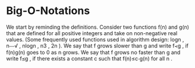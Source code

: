 # Big-O-Notations
We start by reminding the definitions. Consider two functions  f(n)  and  g(n)  that are defined for all positive integers and take on non-negative real values. (Some frequently used functions used in algorithm design:  logn ,  n⎯⎯√ ,  nlogn ,  n3 ,  2n ). We say that  f  grows slower than  g  and write  f≺g , if  f(n)g(n)  goes to 0 as  n  grows. We say that  f  grows no faster than  g  and write  f⪯g , if there exists a constant  c  such that  f(n)≤c⋅g(n)  for all  n .
